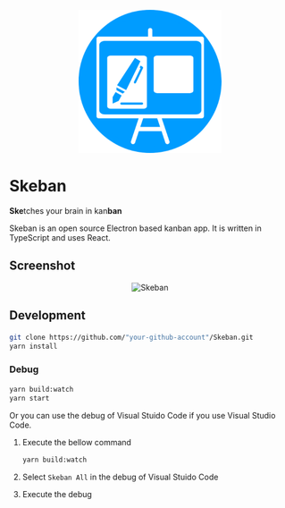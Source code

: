 <p align="center">
  <img src="public/icons/icon.png" alt="Skeban logo" width="256" height="256"/>
</p>

# Skeban

**Ske**tches your brain in kan**ban**

Skeban is an open source Electron based kanban app. It is written in TypeScript and uses React.

## Screenshot

<p align="center">
  <img src="https://user-images.githubusercontent.com/11808736/69982485-f2fa4180-1577-11ea-86ad-ab6d1a880024.png" alt="Skeban" />
</p>

## Development

```bash
git clone https://github.com/"your-github-account"/Skeban.git
yarn install
```

### Debug

```bash
yarn build:watch
yarn start
```

Or you can use the debug of Visual Stuido Code if you use Visual Studio Code.

1. Execute the bellow command

    ```bash
    yarn build:watch
    ```

2. Select `Skeban All` in the debug of Visual Stuido Code
3. Execute the debug
